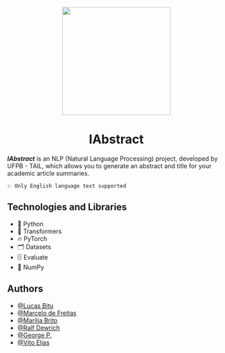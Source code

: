 <p align="center">
  <img src="https://i.imgur.com/PIUZbZi.png" width="250" />
</p>

<h1 align="center">
  IAbstract
</h1>


_**IAbstract**_ is an NLP (Natural Language Processing) project, developed by UFPB - TAIL, which allows you to generate an abstract and title for your academic article summaries.

    ✨ Only English language text supported


## Technologies and Libraries

- 🐍 Python
- 🦾 Transformers
- 🔥 PyTorch
- 🗂️ Datasets
- 🗄️ Evaluate
- 🧮 NumPy

## Authors

- [@Lucas Bitu](https://github.com/lucasbitu)
- [@Marcelo de Freitas](https://github.com/GeorgePaulino)
- [@Marilia Brito](https://github.com/mariliabrito)
- [@Ralf Dewrich](https://github.com/ralfferreira)
- [@George P.](https://github.com/GeorgePaulino)
- [@Vito Elias](https://github.com/RoyCal)
